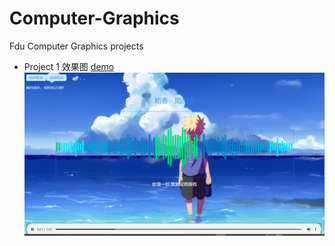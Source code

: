 # Computer-Graphics
Fdu Computer Graphics projects

- Project 1 效果图
[demo](https://syz913.github.io/music.html)
![](project1/images/demo_1.png)
